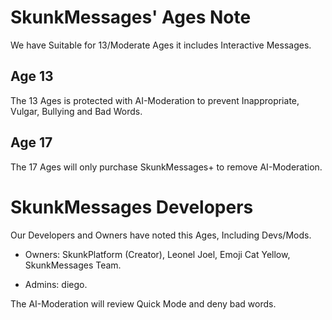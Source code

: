 # SkunkMessages' Ages Note

We have Suitable for 13/Moderate Ages it includes Interactive Messages. 

## Age 13

The 13 Ages is protected with AI-Moderation to prevent Inappropriate, Vulgar, Bullying and Bad Words.

## Age 17 

The 17 Ages will only purchase SkunkMessages+ to remove AI-Moderation.

# SkunkMessages Developers

Our Developers and Owners have noted this Ages, Including Devs/Mods.

- Owners:
SkunkPlatform (Creator), Leonel Joel, Emoji Cat Yellow, SkunkMessages Team. 

- Admins:
diego. 

The AI-Moderation will review Quick Mode and deny bad words.